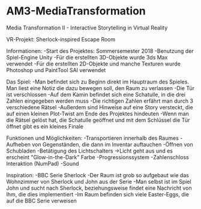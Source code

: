 # AM3-MediaTransformation
Media Transformation II - Interactive Storytelling in Virtual Reality

VR-Projekt: Sherlock-inspired Escape Room

Informationen:  -Start des Projektes: Sommersemester 2018
                -Benutzung der Spiel-Engine Unity
                -Für die erstellten 3D-Objekte wurde 3ds Max verwendet
                -Für die erstellten 2D-Objekte und manche Texturen wurde Photoshop und PaintTool SAI verwendet
                
Das Spiel:      -Man befindet sich zu Beginn direkt im Hauptraum des Spieles. Man liest eine Notiz die dazu bewegen soll,
                den Raum zu verlassen
                -Die Tür ist verschlossen
                -Auf dem Kamin befindet sich eine Schatulle, in die drei Zahlen eingegeben werden muss
                -Die richtigen Zahlen erfährt man durch 3 verschiedene Rätsel
                -Außerdem sind Hinweise auf eine Story versteckt, die auf einen kleinen Plot-Twist am Ende des Projektes hindeuten
                -Wenn man die Rätsel gelöst hat, die Schatulle geöffnet und mit dem Schlüssel die Tür öffnet gibt es ein kleines Finale
                

Funktionen und Möglichkeiten:
                -Transportieren innerhalb des Raumes
                -Aufheben von Gegenständen, die dann im Inventar auftauchen
                -Öffnen von Schubladen
                -Betätigung des Lichtschalters ->Licht geht aus und es erscheint "Glow-in-the-Dark" Farbe
                -Progressionssystem
                -Zahlenschloss Interaktion (NumPad)
                -Sound
                
Inspiration:    -BBC Serie Sherlock
                -Der Raum ist grob so aufgebaut wie das Wohnzimmer von Sherlock und John aus der Serie
                -Man selbst ist im Spiel John und sucht nach Sherlock, beziehungsweise findet eine Nachricht von Ihm, die dies implementiert
                -Im Raum befinden sich viele Easter-Eggs, die auf die BBC Serie verweisen

